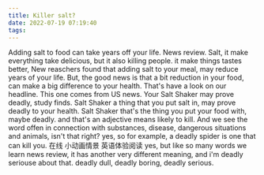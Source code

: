 ```yaml
---
title: Killer salt?
date: 2022-07-19 07:19:40
tags:
---
```


Adding salt to food can take years off your life.
News review.
Salt, it make everything take delicious, but it also killing people.
it make things tastes better,
New reaschers found that adding salt to your meal, may reduce years of your life.
But, the good news is that a bit reduction in your food, can make a big difference to your health.
That's have a look on our headline. This one comes from US news.
Your Salt Shaker may prove deadly, study finds.
Salt Shaker a thing that you put salt in, may prove deadly to your health.
Salt Shaker that's the thing you put your food with, maybe deadly. and that's an adjective means likely to kill.
And we see the word offen in connection with substances, disease, dangerous situations and animals, isn't that right?
yes, so for example, a deadly spider is one that can kill you. 在线 小动画情景 英语体验阅读
yes, but like so many words we learn news review, it has another very different meaning, and i'm deadly seriouse about that.
deadly dull, deadly boring, deadly serious.
